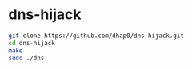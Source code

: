 # dns-hijack

```sh
git clone https://github.com/dhap0/dns-hijack.git
cd dns-hijack
make
sudo ./dns


```
